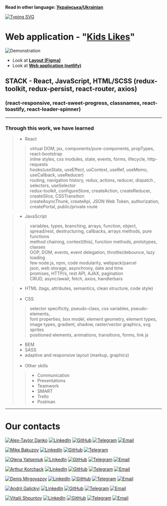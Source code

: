 **Read in other language: [Українська/Ukrainian](README.ua.md)**

 [![Typing SVG](https://readme-typing-svg.herokuapp.com?color=%2336BCF7&lines=This+is+our+team+experience)](https://git.io/typing-svg)

# Web application  - "[**Kids Likes**](<https://kidslikes.netlify.app/>)"

![Demonstration]()

- Look at [**Layout (Figma)**](<https://www.figma.com/file/aQWz6d1sJAFYOQS3o1pg1Z/%D0%A2%D1%80%D0%B5%D0%BA%D0%B5%D1%80-%D0%BF%D0%BE%D0%BB%D0%B5%D0%B7%D0%BD%D1%8B%D1%85-%D0%BF%D1%80%D0%B8%D0%B2%D1%8B%D1%87%D0%B5%D0%BA-(Copy)-(Copy)?node-id=0%3A1>)
- Look at [**Web application (netlify)**](<https://kidslikes.netlify.app/>)

## STACK - React, JavaScript, HTML/SCSS (redux-toolkit, redux-persist, react-router, axios)
### (react-responsive, react-sweet-progress, classnames, react-toastify, react-loader-spinner)

---
### Through this work, we have learned
> * React
>> virtual DOM, jsx, components/pure-components, propTypes, react-bootstrap <br/>
>> inline styles, css modules, state, events, forms, lifecycle, http-requests  <br/>
>> hooks(useState, useEffect, usContext, useRef, useMemo, useCallback, useReducer) <br/>
>> routing, navigation history, redux, actions, reducer, dispatch , selectors, useSelector <br/>
>> redux-toolkit, configureStore, createAction, createReducer, createSlice, CSSTransition <br/>
>> createAsyncThunk, createApi, JSON Web Token, authorization, createPortal, public/private route <br/>

> * JavaScript
>> variables, types, branching, arrays, function, object, <br/>
>> spread/rest, destructuring, callbacks, arrays methods, pure functions <br/>
>> method chaining, context(this), function methods, prototypes, classes <br/>
>> OOP, DOM, events, event delegation, throttle/debounce, lazy loading  <br/>
>> few node.js, npm, code modularity, webpack/parcel <br/>
>> json, web storage, asynchrony, date and time <br/>
>> promises, HTTP/s, rest API, AJAX, pagination <br/>
>> CRUD, async/await, fetch, axios, handlerbars <br/>

> * HTML (tags, attributes, semantics, clean structure, code style) <br/><br/>
> * CSS  <br/>
>> selector specificity, pseudo-class, css variables, pseudo-elements,  <br/>
>> font properties, box model, element geometry, element types,  <br/>
>> image types, gradient, shadow, raster/vector graphics, svg sprites <br/>
>> positioned elements, animations, transitions, forms, link js <br/>
> * BEM  <br/>
> * SASS  <br/>
> * adaptive and responsive layout (markup, graphics)  <br/><br/>
> * Other skills  <br/>
>> * Communication  <br/>
>> * Presentations  <br/>
>> * Teamwork  <br/>
>> * SMART  <br/>
>> * Trello  <br/>
>> * Postman  <br/>
---
# Our contacts
[![Alex-Taylor Danko](https://img.shields.io/badge/TEAM_LEAD-Alex_Taylor_Danko-purple?style=for-the-badge&logo=Contacts&logoColor=white)](#)
[![LinkedIn](https://img.shields.io/badge/LinkedIn-blue?style=for-the-badge&logo=linkedin&logoColor=white)](https://www.linkedin.com/in/dankozz1/)
[![GitHub](https://img.shields.io/badge/GitHub-grey?style=for-the-badge&logo=GitHub&logoColor=white)](https://github.com/dankozz1t)
[![Telegram](https://img.shields.io/badge/Telegram-blue?style=for-the-badge&logo=Telegram&logoColor=white)](https://t.me/dankozz1)
[![Email](https://img.shields.io/badge/alexdankoxxl@gmail.com-%23DD0031.svg?&style=for-the-badge&logo=gmail&logoColor=white)](mailto:alexdankoxxl@gmail.com)

[![Mike Bakuzov](https://img.shields.io/badge/Scrum_Master-Mike_Bakuzov-purple?style=for-the-badge&logo=Contacts&logoColor=white)](#)
[![LinkedIn](https://img.shields.io/badge/LinkedIn-blue?style=for-the-badge&logo=linkedin&logoColor=white)](https://www.linkedin.com/in/mykhailo-bakuzov-0b036b132/)
[![GitHub](https://img.shields.io/badge/GitHub-grey?style=for-the-badge&logo=GitHub&logoColor=white)](https://github.com/dankozz1t)
[![Telegram](https://img.shields.io/badge/Telegram-blue?style=for-the-badge&logo=Telegram&logoColor=white)](https://github.com/bakuzov)

[![Olena Yatseniuk](https://img.shields.io/badge/Developer-Olena_Yatseniuk-purple?style=for-the-badge&logo=Contacts&logoColor=white)](#)
[![LinkedIn](https://img.shields.io/badge/LinkedIn-blue?style=for-the-badge&logo=linkedin&logoColor=white)](https://www.linkedin.com/in/olena-yatseniuk)
[![GitHub](https://img.shields.io/badge/GitHub-grey?style=for-the-badge&logo=GitHub&logoColor=white)](https://github.com/OlenaYatseniuk)
[![Telegram](https://img.shields.io/badge/Telegram-blue?style=for-the-badge&logo=Telegram&logoColor=white)](https://t.me/Hellen_ya)
[![Email](https://img.shields.io/badge/elena.yatsenyuk@gmail.com-%23DD0031.svg?&style=for-the-badge&logo=gmail&logoColor=white)](mailto:elena.yatsenyuk@gmail.com)

[![Arthur Korchack](https://img.shields.io/badge/Developer-Arthur_Korchack-purple?style=for-the-badge&logo=Contacts&logoColor=white)](#)
[![LinkedIn](https://img.shields.io/badge/LinkedIn-blue?style=for-the-badge&logo=linkedin&logoColor=white)](https://www.linkedin.com/in/arthur-korchak)
[![GitHub](https://img.shields.io/badge/GitHub-grey?style=for-the-badge&logo=GitHub&logoColor=white)](https://github.com/ArthurKorchak)
[![Telegram](https://img.shields.io/badge/Telegram-blue?style=for-the-badge&logo=Telegram&logoColor=white)](https://t.me/arthur_korchak)
[![Email](https://img.shields.io/badge/korchak.arthur@gmail.com-%23DD0031.svg?&style=for-the-badge&logo=gmail&logoColor=white)](mailto:korchak.arthur@gmail.com)

[![Denis Mirgoyazov](https://img.shields.io/badge/Developer-Denis_Mirgoyazov-purple?style=for-the-badge&logo=Contacts&logoColor=white)](#)
[![LinkedIn](https://img.shields.io/badge/LinkedIn-blue?style=for-the-badge&logo=linkedin&logoColor=white)](https://www.linkedin.com/in/denis-myrhoiazov)
[![GitHub](https://img.shields.io/badge/GitHub-grey?style=for-the-badge&logo=GitHub&logoColor=white)](https://github.com/Myrhoiazov)
[![Telegram](https://img.shields.io/badge/Telegram-blue?style=for-the-badge&logo=Telegram&logoColor=white)](https://t.me/denis_mirg)
[![Email](https://img.shields.io/badge/denis.mirgoyazov@gmail.com-%23DD0031.svg?&style=for-the-badge&logo=gmail&logoColor=white)](mailto:denis.mirgoyazov@gmail.com)

[![Andrii Galickyi](https://img.shields.io/badge/Developer-Andrii_Galickyi-purple?style=for-the-badge&logo=Contacts&logoColor=white)](#)
[![LinkedIn](https://img.shields.io/badge/LinkedIn-blue?style=for-the-badge&logo=linkedin&logoColor=white)](https://www.linkedin.com/in/%D0%B0%D0%BD%D0%B4%D1%80%D0%B5%D0%B9-%D0%B3%D0%B0%D0%BB%D0%B8%D1%86%D0%BA%D0%B8%D0%B9-239002103)
[![GitHub](https://img.shields.io/badge/GitHub-grey?style=for-the-badge&logo=GitHub&logoColor=white)](https://github.com/Zorotool)
[![Telegram](https://img.shields.io/badge/Telegram-blue?style=for-the-badge&logo=Telegram&logoColor=white)](https://t.me/galytskyi_andrii)
[![Email](https://img.shields.io/badge/galickyav@gmail.com-%23DD0031.svg?&style=for-the-badge&logo=gmail&logoColor=white)](mailto:galickyav@gmail.com)

[![Vitalii Shpuntov](https://img.shields.io/badge/Developer-Vitalii_Shpuntov-purple?style=for-the-badge&logo=Contacts&logoColor=white)](#)
[![LinkedIn](https://img.shields.io/badge/LinkedIn-blue?style=for-the-badge&logo=linkedin&logoColor=white)](https://www.linkedin.com/in/vitalii-shpuntov)
[![GitHub](https://img.shields.io/badge/GitHub-grey?style=for-the-badge&logo=GitHub&logoColor=white)](https://github.com/Shpuntoff)
[![Telegram](https://img.shields.io/badge/Telegram-blue?style=for-the-badge&logo=Telegram&logoColor=white)](https://t.me/Vitalii_Shpuntov)
[![Email](https://img.shields.io/badge/v.shpuntoff@gmail.com-%23DD0031.svg?&style=for-the-badge&logo=gmail&logoColor=white)](mailto:v.shpuntoff@gmail.com)
